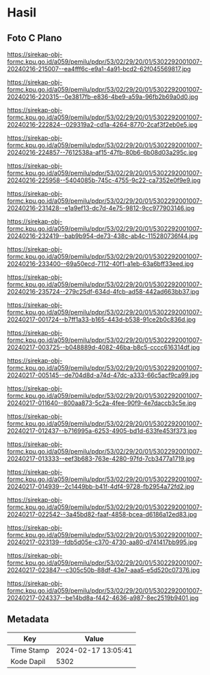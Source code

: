 # Hasil

## Foto C Plano

https://sirekap-obj-formc.kpu.go.id/a059/pemilu/pdpr/53/02/29/20/01/5302292001007-20240216-215007--ea4fff6c-e9a1-4a91-bcd2-62f045569817.jpg

https://sirekap-obj-formc.kpu.go.id/a059/pemilu/pdpr/53/02/29/20/01/5302292001007-20240216-220315--0e3817fb-e836-4be9-a59a-96fb2b69a0d0.jpg

https://sirekap-obj-formc.kpu.go.id/a059/pemilu/pdpr/53/02/29/20/01/5302292001007-20240216-222824--029319a2-cd1a-4264-8770-2caf3f2eb0e5.jpg

https://sirekap-obj-formc.kpu.go.id/a059/pemilu/pdpr/53/02/29/20/01/5302292001007-20240216-224857--7612538a-af15-47fb-80b6-6b08d03a295c.jpg

https://sirekap-obj-formc.kpu.go.id/a059/pemilu/pdpr/53/02/29/20/01/5302292001007-20240216-225958--5404085b-745c-4755-9c22-ca7352e0f9e9.jpg

https://sirekap-obj-formc.kpu.go.id/a059/pemilu/pdpr/53/02/29/20/01/5302292001007-20240216-231428--e1a9ef13-dc7d-4e75-9812-9cc977903146.jpg

https://sirekap-obj-formc.kpu.go.id/a059/pemilu/pdpr/53/02/29/20/01/5302292001007-20240216-232419--bab9b954-de73-438c-ab4c-115280736f44.jpg

https://sirekap-obj-formc.kpu.go.id/a059/pemilu/pdpr/53/02/29/20/01/5302292001007-20240216-233400--69a50ecd-7112-40f1-a1eb-63a6bff33eed.jpg

https://sirekap-obj-formc.kpu.go.id/a059/pemilu/pdpr/53/02/29/20/01/5302292001007-20240216-235724--279c25df-634d-4fcb-ad58-442ad663bb37.jpg

https://sirekap-obj-formc.kpu.go.id/a059/pemilu/pdpr/53/02/29/20/01/5302292001007-20240217-001724--b7ff1a33-b165-443d-b538-91ce2b0c836d.jpg

https://sirekap-obj-formc.kpu.go.id/a059/pemilu/pdpr/53/02/29/20/01/5302292001007-20240217-003725--b048889d-4082-46ba-b8c5-cccc616314df.jpg

https://sirekap-obj-formc.kpu.go.id/a059/pemilu/pdpr/53/02/29/20/01/5302292001007-20240217-005145--de704d8d-a74d-47dc-a333-66c5acf9ca99.jpg

https://sirekap-obj-formc.kpu.go.id/a059/pemilu/pdpr/53/02/29/20/01/5302292001007-20240217-011640--800aa873-5c2a-4fee-90f9-4e7daccb3c5e.jpg

https://sirekap-obj-formc.kpu.go.id/a059/pemilu/pdpr/53/02/29/20/01/5302292001007-20240217-012437--b716995a-6253-4905-bd1d-633fe453f373.jpg

https://sirekap-obj-formc.kpu.go.id/a059/pemilu/pdpr/53/02/29/20/01/5302292001007-20240217-013333--eef3b683-763e-4280-97fd-7cb3477a1719.jpg

https://sirekap-obj-formc.kpu.go.id/a059/pemilu/pdpr/53/02/29/20/01/5302292001007-20240217-014939--2c1449bb-b41f-4df4-9728-fb2954a72fd2.jpg

https://sirekap-obj-formc.kpu.go.id/a059/pemilu/pdpr/53/02/29/20/01/5302292001007-20240217-022542--3a45bd82-faaf-4858-bcea-d6186a12ed83.jpg

https://sirekap-obj-formc.kpu.go.id/a059/pemilu/pdpr/53/02/29/20/01/5302292001007-20240217-023139--fdb5d05e-c370-4730-aa80-d741417bb995.jpg

https://sirekap-obj-formc.kpu.go.id/a059/pemilu/pdpr/53/02/29/20/01/5302292001007-20240217-023847--c305c50b-88df-43e7-aaa5-e5d520c07376.jpg

https://sirekap-obj-formc.kpu.go.id/a059/pemilu/pdpr/53/02/29/20/01/5302292001007-20240217-024337--be14bd8a-f442-4636-a987-8ec2519b9401.jpg


## Metadata

| Key        | Value               |
| ---------- | ------------------- |
| Time Stamp | 2024-02-17 13:05:41 |
| Kode Dapil | 5302                |



